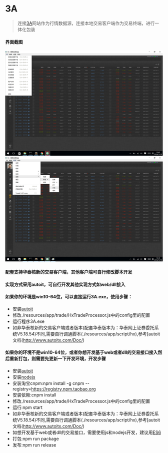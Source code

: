 # 3A
> 连接[3A](http://www.aaa-aaa.cn)网站作为行情数据源，连接本地交易客户端作为交易终端，进行一体化包装

#### 界面截图
 ![image](https://raw.githubusercontent.com/JQKid/3aClient/master/dist/screenshot1.png)
 ![image](https://raw.githubusercontent.com/JQKid/3aClient/master/dist/screenshot2.png)

#### 配套支持华泰核新的交易客户端，其他客户端可自行修改脚本开发
#### 实现方式采用autoit，可自行开发其他实现方式如web/dll接入

#### 如果你的环境是win10-64位，可以直接运行3A.exe，使用步骤：
* 安装[autoit](https://www.autoitscript.com/site/autoit/)
* 修改./resources/app/trade/HxTradeProcessor.js中的config里的配置
* 运行程序3A.exe
* 如非华泰核新的交易客户端或者版本(配套华泰版本为：华泰网上证券委托系统V5.18.54)不同,需要自行调通脚本(./resources/app/script/hx),参考[autoit文档(http://www.autoitx.com/Doc/)

#### 如果你的环境不是win10-64位，或者你想开发基于web或者dll的交易接口接入然后重新打包，则需要先更新一下开发环境，开发步骤
* 安装[autoit](https://www.autoitscript.com/site/autoit/)
* 安装[nodejs](https://nodejs.org/en/)
* 安装淘宝cnpm:npm install -g cnpm --registry=https://registry.npm.taobao.org
* 安装依赖:cnpm install
* 修改./resources/app/trade/HxTradeProcessor.js中的config里的配置
* 运行:npm start
* 如非华泰核新的交易客户端或者版本(配套华泰版本为：华泰网上证券委托系统V5.18.54)不同,需要自行调通脚本(./resources/app/script/hx),参考[autoit文档(http://www.autoitx.com/Doc/)
* 如想开发基于web或者dll的交易接口，需要使用js和nodejs开发，建议用[ES6](http://es6.ruanyifeng.com)
* 打包:npm run package
* 发布:npm run release
